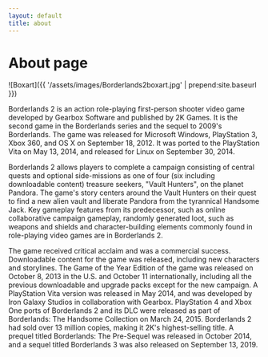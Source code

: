 ```yaml
---
layout: default
title: about
---
```


# About page

![Boxart]({{  '/assets/images/Borderlands2boxart.jpg' |  prepend:site.baseurl }})

Borderlands 2 is an action role-playing first-person shooter video game developed by Gearbox Software and published by 2K Games. It is the second game in the Borderlands series and the sequel to 2009's Borderlands. The game was released for Microsoft Windows, PlayStation 3, Xbox 360, and OS X on September 18, 2012. It was ported to the PlayStation Vita on May 13, 2014, and released for Linux on September 30, 2014.

Borderlands 2 allows players to complete a campaign consisting of central quests and optional side-missions as one of four (six including downloadable content) treasure seekers, "Vault Hunters", on the planet Pandora. The game's story centers around the Vault Hunters on their quest to find a new alien vault and liberate Pandora from the tyrannical Handsome Jack. Key gameplay features from its predecessor, such as online collaborative campaign gameplay, randomly generated loot, such as weapons and shields and character-building elements commonly found in role-playing video games are in Borderlands 2.

The game received critical acclaim and was a commercial success. Downloadable content for the game was released, including new characters and storylines. The Game of the Year Edition of the game was released on October 8, 2013 in the U.S. and October 11 internationally, including all the previous downloadable and upgrade packs except for the new campaign. A PlayStation Vita version was released in May 2014, and was developed by Iron Galaxy Studios in collaboration with Gearbox. PlayStation 4 and Xbox One ports of Borderlands 2 and its DLC were released as part of Borderlands: The Handsome Collection on March 24, 2015. Borderlands 2 had sold over 13 million copies, making it 2K's highest-selling title. A prequel titled Borderlands: The Pre-Sequel was released in October 2014, and a sequel titled Borderlands 3 was also released on September 13, 2019. 